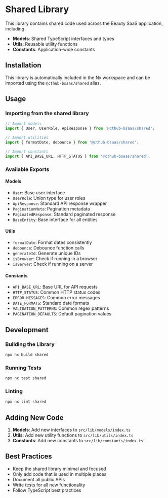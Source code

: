 # Shared Library

This library contains shared code used across the Beauty SaaS application, including:

- **Models**: Shared TypeScript interfaces and types
- **Utils**: Reusable utility functions
- **Constants**: Application-wide constants

## Installation

This library is automatically included in the Nx workspace and can be imported using the `@cthub-bsaas/shared` alias.

## Usage

### Importing from the shared library

```typescript
// Import models
import { User, UserRole, ApiResponse } from '@cthub-bsaas/shared';

// Import utilities
import { formatDate, debounce } from '@cthub-bsaas/shared';

// Import constants
import { API_BASE_URL, HTTP_STATUS } from '@cthub-bsaas/shared';
```

### Available Exports

#### Models

- `User`: Base user interface
- `UserRole`: Union type for user roles
- `ApiResponse`: Standard API response wrapper
- `PaginationMeta`: Pagination metadata
- `PaginatedResponse`: Standard paginated response
- `BaseEntity`: Base interface for all entities

#### Utils

- `formatDate`: Format dates consistently
- `debounce`: Debounce function calls
- `generateId`: Generate unique IDs
- `isBrowser`: Check if running in a browser
- `isServer`: Check if running on a server

#### Constants

- `API_BASE_URL`: Base URL for API requests
- `HTTP_STATUS`: Common HTTP status codes
- `ERROR_MESSAGES`: Common error messages
- `DATE_FORMATS`: Standard date formats
- `VALIDATION_PATTERNS`: Common regex patterns
- `PAGINATION_DEFAULTS`: Default pagination values

## Development

### Building the Library

```bash
npx nx build shared
```

### Running Tests

```bash
npx nx test shared
```

### Linting

```bash
npx nx lint shared
```

## Adding New Code

1. **Models**: Add new interfaces to `src/lib/models/index.ts`
2. **Utils**: Add new utility functions to `src/lib/utils/index.ts`
3. **Constants**: Add new constants to `src/lib/constants/index.ts`

## Best Practices

- Keep the shared library minimal and focused
- Only add code that is used in multiple places
- Document all public APIs
- Write tests for all new functionality
- Follow TypeScript best practices
